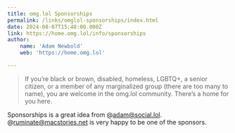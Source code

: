 ```yaml
---
title: omg.lol Sponsorships
permalink: /links/omglol-sponsorships/index.html
date: 2024-08-07T15:48:00.000Z
link: https://home.omg.lol/info/sponsorships
author:
    name: 'Adam Newbold'
    web: 'https://home.omg.lol'

---
```


> If you’re black or brown, disabled, homeless, LGBTQ+, a senior citizen, or a member of any marginalized group (there are too many to name), you are welcome in the omg.lol community. There’s a home for you here. 

Sponsorships is a great idea from @adam@social.lol. @ruminate@macstories.net is very happy to be one of the sponsors.